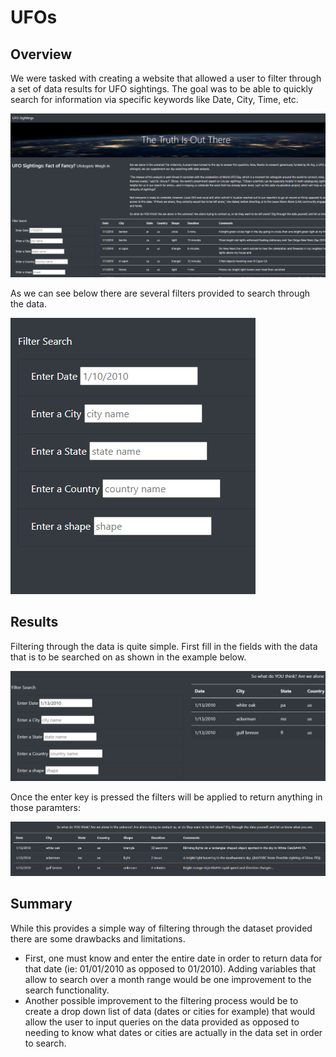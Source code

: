 # UFOs

## Overview
We were tasked with creating a website that allowed a user to filter through a set of data results for UFO sightings. The goal was to be able to quickly search for information via specific keywords like Date, City, Time, etc.

![siteimage](Resources/siteimage.png)

As we can see below there are several filters provided to search through the data.

![image1](Resources/image1.png)

## Results
Filtering through the data is quite simple. First fill in the fields with the data that is to be searched on as shown in the example below.

![image2](Resources/image2.png)

Once the enter key is pressed the filters will be applied to return anything in those paramters:

![image3](Resources/image3.png)

## Summary

While this provides a simple way of filtering through the dataset provided there are some drawbacks and limitations.
 
- First, one must know and enter the entire date in order to return data for that date (ie: 01/01/2010 as opposed to 01/2010). Adding variables that allow to search over a month range would be one improvement to the search functionality. 
- Another possible improvement to the filtering process would be to create a drop down list of data (dates or cities for example) that would allow the user to input queries on the data provided as opposed to needing to know what dates or cities are actually in the data set in order to search.